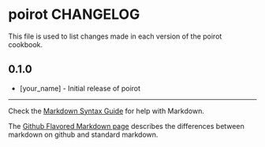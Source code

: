 poirot CHANGELOG
================

This file is used to list changes made in each version of the poirot cookbook.

0.1.0
-----
- [your_name] - Initial release of poirot

- - -
Check the [Markdown Syntax Guide](http://daringfireball.net/projects/markdown/syntax) for help with Markdown.

The [Github Flavored Markdown page](http://github.github.com/github-flavored-markdown/) describes the differences between markdown on github and standard markdown.
